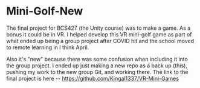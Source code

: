 # Mini-Golf-New
The final project for BCS427 (the Unity course) was to make a game.  As a bonus it could be in VR.  I helped develop this VR mini-golf game as part of what ended up being a group project after COVID hit and the school moved to remote learning in I think April.

Also it's "new" because there was some confusion when including it into the group project.  I ended up just making a new repo as a back up (this), pushing my work to the new group Git, and working there.  The link to the final project is here -- https://github.com/Kingal1337/VR-Mini-Games 
